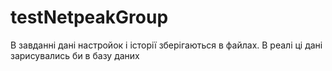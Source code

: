 # testNetpeakGroup
В завданні дані настройок і історії зберігаються в файлах. В реалі ці дані зарисувались би в базу даних
